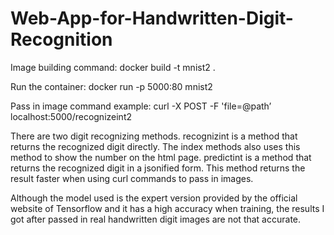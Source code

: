 # Web-App-for-Handwritten-Digit-Recognition
Image building command: docker  build -t mnist2 .

Run the container: docker run -p 5000:80 mnist2

Pass in image command example: curl -X POST -F 'file=@path’ localhost:5000/recognizeint2


There are two digit recognizing methods. recognizint is a method that returns the recognized digit directly. The index methods also uses this method to show the number on the html page. predictint is a method that returns the recognized digit in a jsonified form. This method returns the result faster when using curl commands to pass in images.

Although the model used is the expert version provided by the official website of Tensorflow and it has a high accuracy when training, the results I got after passed in real handwritten digit images are not that accurate.
